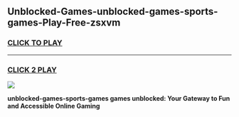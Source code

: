 
## Unblocked-Games-unblocked-games-sports-games-Play-Free-zsxvm
<h3>
<a href="https://premium76.site?title=unblocked-games-sports-games&ref=10A">CLICK TO PLAY</a></h3>
<hr>

<h3>
<a href="https://premium76.site?title=unblocked-games-sports-games&ref=10A">CLICK 2 PLAY</a>
  
</h3>

<a href="https://premium76.site?title=unblocked-games-sports-games&ref=10A"><img src="https://clearcache.store/games.png"></a>


**unblocked-games-sports-games games unblocked: Your Gateway to Fun and Accessible Online Gaming**
